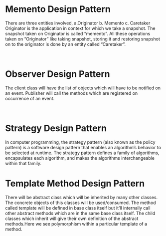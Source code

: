 <h1>Memento Design Pattern</h1>
<p>There are three entities involved, a.Originator b. Memento c. Caretaker
Originator is the application in context for which we take a snapshot. The snapshot taken on Originator is called “memento”. All these operations taken on “Originator” like taking snapshot, storing it and restoring snapshot on to the originator is done by an entity called “Caretaker”.
</p>
</br>
<h1>Observer Design Pattern
</h1>
<p>The client class will have the list of objects which will have to be notified on an event. Publisher will call the methods which are registered on occurrence of an event. 
</p>
</br>
<h1>Strategy Design Pattern</h1>
<p>In computer programming, the strategy pattern (also known as the policy pattern) is a software design pattern that enables an algorithm’s behavior to be selected at runtime. 
The strategy pattern defines a family of algorithms, encapsulates each algorithm, and makes the algorithms interchangeable within that family.
</p>
<h1>Template Method Design Pattern</h1>
<p>There will be abstract class which will be inherited by many other classes. The concrete objects of this classes will be used/consumed. The method called template will be defined in base class itself but it’ll internally call other abstract methods which are in the same base class itself. The child classes which inherit will give their own definition of the abstract methods.Here we see polymorphism within a particular template of a method. </p>
